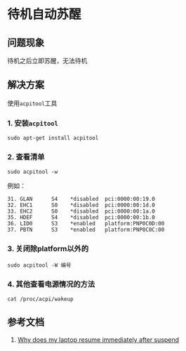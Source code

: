 # 待机自动苏醒

## 问题现象

待机之后立即苏醒，无法待机

## 解决方案
使用`acpitool`工具

### 1. 安装`acpitool`
```
sudo apt-get install acpitool
```

### 2. 查看清单
```
sudo acpitool -w
```
例如：
```
31. GLAN	  S4	*disabled  pci:0000:00:19.0
32. EHC1	  S0	*disabled  pci:0000:00:1d.0
33. EHC2	  S0	*disabled  pci:0000:00:1a.0
35. HDEF	  S4	*disabled  pci:0000:00:1b.0
36. LID0	  S3	*enabled   platform:PNP0C0D:00
37. PBTN	  S3	*enabled   platform:PNP0C0C:00
```

### 3. 关闭除platform以外的
```
sudo acpitool -W 编号
```

### 4. 其他查看电源情况的方法
```
cat /proc/acpi/wakeup
```

## 参考文档
1. [Why does my laptop resume immediately after suspend](https://askubuntu.com/questions/144932/why-does-my-laptop-resume-immediately-after-suspend)
